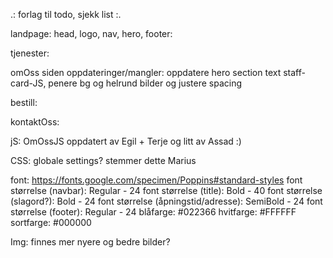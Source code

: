 .: forlag til todo, sjekk list :.


landpage: head, logo, nav, hero, footer:




tjenester:




omOss siden oppdateringer/mangler: 
oppdatere hero section text
staff-card-JS, penere bg og helrund bilder og justere spacing



bestill:



kontaktOss:





jS:
OmOssJS oppdatert av Egil + Terje og litt av Assad :)




CSS:
globale settings? stemmer dette Marius

font: https://fonts.google.com/specimen/Poppins#standard-styles
font størrelse (navbar): Regular - 24
font størrelse (title): Bold - 40
font størrelse (slagord?): Bold - 24
font størrelse (åpningstid/adresse): SemiBold - 24
font størrelse (footer): Regular - 24
blåfarge: #022366
hvitfarge: #FFFFFF
sortfarge: #000000


Img:
finnes mer nyere og bedre bilder?